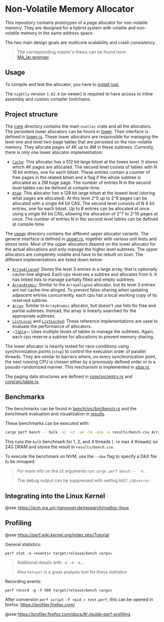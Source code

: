 # Non-Volatile Memory Allocator

This repository contains prototypes of a page allocator for non-volatile memory.
They are designed for a hybrid system with volatile and non-volatile memory in the same address space.

The two main design goals are multicore scalability and crash consistency.

> The corresponding master's thesis can be found here: [MA_lar.wrenger](https://scm.sra.uni-hannover.de/theses/2021/MA_lar.wrenger).

## Usage

To compile and test the allocator, you have to [install rust](https://www.rust-lang.org/learn/get-started).

The `nightly` version `1.62.0` (or newer) is required to have access to inline assembly and custom compiler toolchains.

## Project structure

The [core](core/) directory contains the main `nvalloc` crate and all the allocators.
The persistent lower allocators can be found in [lower](core/src/lower/).
Their interface is defined in [lower.rs](core/src/lower.rs).
These lower allocators are responsible for managing the level one and level two-page tables that are persisted on the non-volatile memory.
They allocate pages of 4K up to 4M in these subtrees.
Currently, there is only one lower allocator implementation:

- [`Cache`](core/src/lower/cache.rs): This allocator has a 512 bit large bitset at the lowes level. It stores which 4K pages are allocated. The second level cosists of tables with N 16 bit entries, one for each bitset. These entries contain a counter of free pages in the related bitset and a flag if the whole subtree is allocated as a 2M huge page.
The number of entries N in the second level tables can be defined at compile-time.
- [`Atom`](core/src/lower/atom.rs): This allocator has a 128 bit large bitset at the lowest level (storing what pages are allocated). At this level 2^0 up to 2^6 pages can be allocated with a single 64 bit CAS. The second level consists of N 8 bit entries, one for each bitset. Up to 8 entries can be allocated at once using a single 64 bit CAS, allowing the allocation of 2^7 to 2^10 pages at once.
The number of entries N in the second level tables can be defined at compile-time.

The [upper](core/src/upper/) directory contains the different upper allocator variants.
The general interface is defined in [upper.rs](core/src/upper.rs), together with various unit tests and stress tests.
Most of the upper allocators depend on the lower allocator for the actual allocations and only manage the higher level subtrees.
The upper allocators are completely volatile and have to be rebuilt on boot.
The different implementations are listed down below:

- [`ArrayAligned`](core/src/upper/array_aligned.rs): Stores the level 3 entries in a large array, that is optionally cache-line aligned. Each cpu reserves a subtree and allocates from it. It has linked lists to manage partially filled and empty subtrees.
- [`ArrayAtomic`](core/src/upper/array_atomic.rs.rs): Similar to the `ArrayAligned` allocator, but its level 3 entries are not cache-line alinged. To prevent false-sharing when updating adjascent entries concurrently, each cpu has a local working copy of its reserved subtree.
- [`Array`](core/src/upper/array.rs): Similar to `ArrayAtomic` allocator, but doesn't use lists for free and partial subtrees. Instead, the array is linearly searched for the appropriate subtrees.
- [`ListLocal`](core/src/upper/list_local.rs) and [`ListLocked`](core/src/upper/list_locked.rs): These reference implementations are used to evaluate the performance of allocators.
- ~[`Table`](core/src/upper/table.rs)~: Uses multiple levels of tables to manage the subtrees. Again, each cpu reserve a subtree for allocations to prevent memory sharing.

The lower allocator is heavily tested for race conditions using synchronization points (`stop`) to control the execution order of parallel threads.
They are similar to barriers where, on every synchronization point, the next running CPU is chosen either by a previously defined order or in a pseudo-randomized manner.
This mechanism is implemented in [stop.rs](core/src/stop.rs).

The paging data structures are defined in [core/src/entry.rs](core/src/entry.rs) and [core/src/table.rs](core/src/table.rs).

## Benchmarks

The benchmarks can be found in [bench/src/bin/bench.rs](bench/src/bin/bench.rs) and the benchmark evaluation and visualization in [results](results/).

These benchmarks can be executed with:

```bash
cargo perf bench -- bulk -x1 -x2 -x4 -t4 -m24 -o results/bench.csv ArrayAtomicA128
```

This runs the `bulk` benchmark for 1, 2, and 4 threads (`-t4` max 4 threads) on 24G DRAM and stores the result in `results/bench.csv`.

To execute the benchmark on NVM, use the `--dax` flag to specify a DAX file to be mmaped.

> For more info on the cli arguments run `cargo perf bench -- -h`.
>
> The debug output can be suppressed with setting `RUST_LOG=error`.

## Integrating into the Linux Kernel

@see https://scm.sra.uni-hannover.de/research/nvalloc-linux

## Profiling

@see https://perf.wiki.kernel.org/index.php/Tutorial

General statistics:

```
perf stat -e <events> target/release/bench <args>
```

> Additional details with `-d -d -d`...
>
> Also `hotspot` is a great analysis tool for these statistics

Recording events:

```
perf record -g -F 999 target/release/bench <args>
```

After conversion `perf script -F +pid > test.perf`, this can be opened in firefox: https://profiler.firefox.com/

@see https://profiler.firefox.com/docs/#/./guide-perf-profiling
